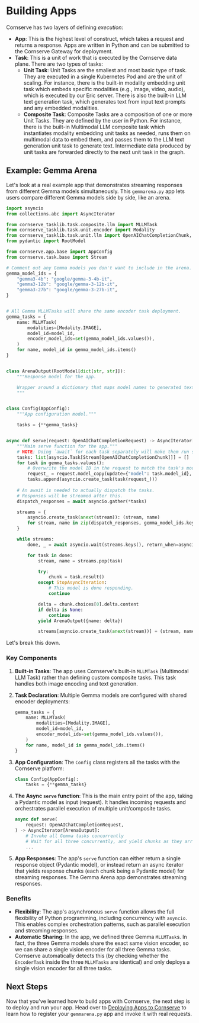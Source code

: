 # Building Apps

Cornserve has two layers of defining *execution*:

- **App**: This is the highest level of construct, which takes a request and returns a response. Apps are written in Python and can be submitted to the Cornserve Gateway for deployment.
- **Task**: This is a unit of work that is executed by the Cornserve data plane. There are two types of tasks:
    - **Unit Task**: Unit Tasks are the smallest and most basic type of task. They are executed in a single Kubernetes Pod and are the unit of scaling. For instance, there is the built-in modality embedding unit task which embeds specific modalities (e.g., image, video, audio), which is executed by our Eric server. There is also the built-in LLM text generation task, which generates text from input text prompts and any embedded modalities.
    - **Composite Task**: Composite Tasks are a composition of one or more Unit Tasks. They are defined by the user in Python. For instance, there is the built-in Multimodal LLM composite task which instantiates modality embedding unit tasks as needed, runs them on multimodal data to embed them, and passes them to the LLM text generation unit task to generate text. Intermediate data produced by unit tasks are forwarded directly to the next unit task in the graph.

## Example: Gemma Arena

Let's look at a real example app that demonstrates streaming responses from different Gemma models simultaneously. This `gemmarena.py` app lets users compare different Gemma models side by side, like an arena.

```python
import asyncio
from collections.abc import AsyncIterator

from cornserve_tasklib.task.composite.llm import MLLMTask
from cornserve_tasklib.task.unit.encoder import Modality
from cornserve_tasklib.task.unit.llm import OpenAIChatCompletionChunk, OpenAIChatCompletionRequest
from pydantic import RootModel

from cornserve.app.base import AppConfig
from cornserve.task.base import Stream

# Comment out any Gemma models you don't want to include in the arena.
gemma_model_ids = {
    "gemma3-4b": "google/gemma-3-4b-it",
    "gemma3-12b": "google/gemma-3-12b-it",
    "gemma3-27b": "google/gemma-3-27b-it",
}


# All Gemma MLLMTasks will share the same encoder task deployment.
gemma_tasks = {
    name: MLLMTask(
        modalities=[Modality.IMAGE],
        model_id=model_id,
        encoder_model_ids=set(gemma_model_ids.values()),
    )
    for name, model_id in gemma_model_ids.items()
}


class ArenaOutput(RootModel[dict[str, str]]):
    """Response model for the app.

    Wrapper around a dictionary that maps model names to generated text chunks.
    """


class Config(AppConfig):
    """App configuration model."""

    tasks = {**gemma_tasks}


async def serve(request: OpenAIChatCompletionRequest) -> AsyncIterator[ArenaOutput]:
    """Main serve function for the app."""
    # NOTE: Doing `await` for each task separately will make them run sequentially.
    tasks: list[asyncio.Task[Stream[OpenAIChatCompletionChunk]]] = []
    for task in gemma_tasks.values():
        # Overwrite the model ID in the request to match the task's model ID.
        request_ = request.model_copy(update={"model": task.model_id}, deep=True)
        tasks.append(asyncio.create_task(task(request_)))
    
    # An await is needed to actually dispatch the tasks.
    # Responses will be streamed after this.
    dispatch_responses = await asyncio.gather(*tasks)

    streams = {
        asyncio.create_task(anext(stream)): (stream, name)
        for stream, name in zip(dispatch_responses, gemma_model_ids.keys(), strict=True)
    }

    while streams:
        done, _ = await asyncio.wait(streams.keys(), return_when=asyncio.FIRST_COMPLETED)

        for task in done:
            stream, name = streams.pop(task)

            try:
                chunk = task.result()
            except StopAsyncIteration:
                # This model is done responding.
                continue

            delta = chunk.choices[0].delta.content
            if delta is None:
                continue
            yield ArenaOutput({name: delta})

            streams[asyncio.create_task(anext(stream))] = (stream, name)
```

Let's break this down.

### Key Components

1. **Built-in Tasks**: The app uses Cornserve's built-in `MLLMTask` (Multimodal LLM Task) rather than defining custom composite tasks. This task handles both image encoding and text generation.

2. **Task Declaration**: Multiple Gemma models are configured with shared encoder deployments:
   ```python
   gemma_tasks = {
       name: MLLMTask(
           modalities=[Modality.IMAGE],
           model_id=model_id,
           encoder_model_ids=set(gemma_model_ids.values()),
       )
       for name, model_id in gemma_model_ids.items()
   }
   ```

3. **App Configuration**: The `Config` class registers all the tasks with the Cornserve platform:
   ```python
   class Config(AppConfig):
       tasks = {**gemma_tasks}
   ```

4. **The Async `serve` function**: This is the main entry point of the app, taking a Pydantic model as input (request). It handles incoming requests and orchestrates parallel execution of multiple unit/composite tasks.
   ```python
   async def serve(
       request: OpenAIChatCompletionRequest,
   ) -> AsyncIterator[ArenaOutput]:
       # Invoke all Gemma tasks concurrently
       # Wait for all three concurrently, and yield chunks as they arrive
       ...
   ```

5. **App Responses**: The app's `serve` function can either return a single response object (Pydantic model), or instead return an async iterator that yields response chunks (each chunk being a Pydantic model) for streaming responses. The Gemma Arena app demonstrates streaming responses.

### Benefits

- **Flexibility**: The app's asynchronous `serve` function allows the full flexibility of Python programming, including concurrency with `asyncio`. This enables complex orchestration patterns, such as parallel execution and streaming responses.
- **Automatic Sharing**: In the app, we defined three Gemma `MLLMTask`s. In fact, the three Gemma models share the exact same vision encoder, so we can share a single vision encoder for all three Gemma tasks. Cornserve automatically detects this (by checking whether the `EncoderTask` inside the three `MLLMTask`s are identical) and only deploys a single vision encoder for all three tasks.


## Next Steps

Now that you've learned how to build apps with Cornserve, the next step is to deploy and run your app. Head over to [Deploying Apps to Cornserve](registering_apps.md) to learn how to register your `gemmarena.py` app and invoke it with real requests.
